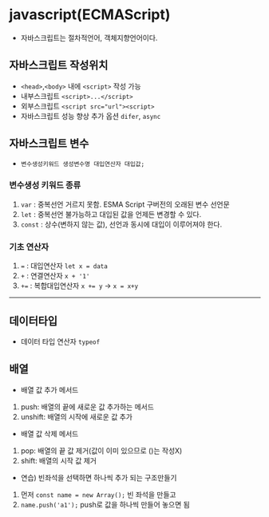 # javascript(ECMAScript)
* 자바스크립트는 절차적언어, 객체지향언어이다.
## 자바스크립트 작성위치
* `<head>`,`<body>` 내에 `<script>` 작성 가능
* 내부스크립트 `<script>...</script>`
* 외부스크립트 `<script src="url"><script>`
* 자바스크립트 성능 향상 추가 옵션 `difer`, `async`
## 자바스크립트 변수
* `변수생성키워드 생성변수명 대입연산자 대입값;`
### 변수생성 키워드 종류
1. `var` : 중복선언 거르지 못함. ESMA Script 구버전의 오래된 변수 선언문
2. `let` : 중복선언 불가능하고 대입된 값을 언제든 변경할 수 있다.
3. `const` : 상수(변하지 않는 값), 선언과 동시에 대입이 이루어져야 한다.
### 기초 연산자
1. `=` : 대입연산자 `let x = data`
2. `+` : 연결연산자 `x + '1'`
3. `+=` : 복합대입연산자 `x += y` -> `x = x+y`
-------------------------
## 데이터타입
* 데이터 타입 연산자 `typeof`
## 배열
- 배열 값 추가 메서드
1. push: 배열의 끝에 새로운 값 추가하는 메서드
2. unshift: 배열의 시작에 새로운 값 추가
- 배열 값 삭제 메서드
1. pop: 배열의 끝 값 제거(값이 이미 있으므로 ()는 작성X)
2. shift: 배열의 시작 값 제거
* 연습) 빈좌석을 선택하면 하나씩 추가 되는 구조만들기
1. 먼저 `const name = new Array();` 빈 좌석을 만들고
2. `name.push('a1');` push로 값을 하나씩 만들어 놓으면 됨 
